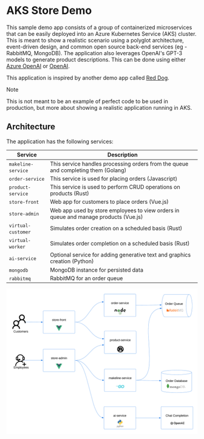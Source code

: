 # AKS Store Demo

This sample demo app consists of a group of containerized microservices that can be easily deployed into an Azure Kubernetes Service (AKS) cluster. This is meant to show a realistic scenario using a polyglot architecture, event-driven design, and common open source back-end services (eg - RabbitMQ, MongoDB). The application also leverages OpenAI's GPT-3 models to generate product descriptions. This can be done using either [Azure OpenAI](https://learn.microsoft.com/azure/ai-services/openai/overview) or [OpenAI](https://openai.com/).

This application is inspired by another demo app called [Red Dog](https://github.com/Azure/reddog-code).

> [!NOTE]
> This is not meant to be an example of perfect code to be used in production, but more about showing a realistic application running in AKS. 

<!-- 
To walk through a quick deployment of this application, see the [AKS Quickstart](https://learn.microsoft.com/azure/aks/learn/quick-kubernetes-deploy-cli).

To walk through a complete experience where this code is packaged into container images, uploaded to Azure Container Registry, and then run in and AKS cluster, see the [AKS Tutorials](https://learn.microsoft.com/azure/aks/tutorial-kubernetes-prepare-app).

 -->

## Architecture

The application has the following services: 

| Service | Description |
| --- | --- |
| `makeline-service` | This service handles processing orders from the queue and completing them (Golang) |
| `order-service` | This service is used for placing orders (Javascript) |
| `product-service` | This service is used to perform CRUD operations on products (Rust) |
| `store-front` | Web app for customers to place orders (Vue.js) |
| `store-admin` | Web app used by store employees to view orders in queue and manage products (Vue.js) | 
| `virtual-customer` | Simulates order creation on a scheduled basis (Rust) |
| `virtual-worker` | Simulates order completion on a scheduled basis (Rust) |
| `ai-service` | Optional service for adding generative text and graphics creation (Python) |
| `mongodb` | MongoDB instance for persisted data |
| `rabbitmq` | RabbitMQ for an order queue |

![Logical Application Architecture Diagram](demo-arch-with-openai.png)
